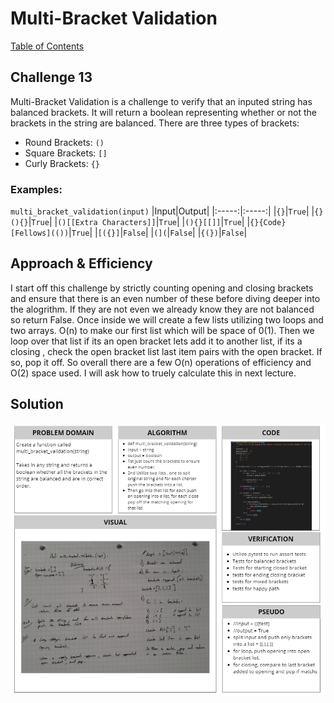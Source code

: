 # Multi-Bracket Validation
[Table of Contents](../../../README.md)
## Challenge 13
Multi-Bracket Validation is a challenge to verify that an inputed string has balanced brackets. It will return a boolean representing whether or not the brackets in the string are balanced. There are three types of brackets:
- Round Brackets: `()`
- Square Brackets: `[]`
- Curly Brackets: `{}`

### Examples:
`multi_bracket_validation(input)`
|Input|Output|
|:-----:|:-----:|
|`{}`|`True`|
|`{}(){}`|`True`|
|`()[[Extra Characters]]`|`True`|
|`(){}[[]]`|`True`|
|`{}{Code}[Fellows](())`|`True`|
|`[({}]`|`False`|
|`(](`|`False`|
|`{(})`|`False`|

## Approach & Efficiency
I start off this challenge by strictly counting opening and closing brackets and ensure that there is an even number of these before diving deeper into the alogrithm. If they are not even we already know they are not balanced so return False. Once inside we will create a few lists utilizing two loops and two arrays. O(n) to make our first list which will be space of 0(1). Then we loop over that list if its an open bracket lets add it to another list, if its a closing , check the open bracket list last item pairs with the open bracket. If so, pop it off. So overall there are a few O(n) operations of efficiency and O(2) space used. I will ask how to truely calculate this in next lecture.

## Solution
![White Board Image](../../../assets/multi_bracket_validation.png)
